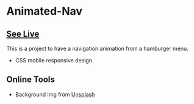 # Animated-Nav

## [See Live](https://juanitafadul.github.io/animated-nav/)

This is a project to have a navigation animation from a hamburger menu.
  + CSS mobile responsive design.
 
## Online Tools 
+ Background img from [Unsplash](https://unsplash.com)
